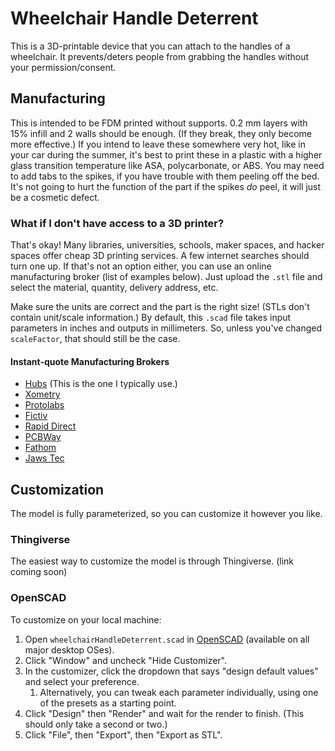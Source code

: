 # Wheelchair Handle Deterrent
This is a 3D-printable device that you can attach to the handles of a wheelchair.
It prevents/deters people from grabbing the handles without your permission/consent.

## Manufacturing
This is intended to be FDM printed without supports.
0.2 mm layers with 15% infill and 2 walls should be enough. (If they break, they only become more effective.)
If you intend to leave these somewhere very hot, like in your car during the summer, 
it's best to print these in a plastic with a higher glass transition temperature like ASA, polycarbonate, or ABS.
You may need to add tabs to the spikes, if you have trouble with them peeling off the bed.
It's not going to hurt the function of the part if the spikes *do* peel, it will just be a cosmetic defect.

### What if I don't have access to a 3D printer?
That's okay! Many libraries, universities, schools, maker spaces, and hacker spaces offer cheap 3D printing services.
A few internet searches should turn one up.
If that's not an option either, you can use an online manufacturing broker (list of examples below).
Just upload the `.stl` file and select the material, quantity, delivery address, etc.

Make sure the units are correct and the part is the right size! (STLs don't contain unit/scale information.)
By default, this `.scad` file takes input parameters in inches and outputs in millimeters.
So, unless you've changed `scaleFactor`, that should still be the case.

#### Instant-quote Manufacturing Brokers
- [Hubs](https://www.hubs.com/) (This is the one I typically use.)
- [Xometry](https://www.xometry.com)
- [Protolabs](https://www.protolabs.com/services/3d-printing/)
- [Fictiv](https://www.fictiv.com/3d-printing-service)
- [Rapid Direct](https://www.rapiddirect.com/services/3d-printing/)
- [PCBWay](https://www.pcbway.com/rapid-prototyping/manufacture/)
- [Fathom](https://fathommfg.com/3d-printing-quotes)
- [Jaws Tec](https://app.jawstec.com/3d-print-quote/)

## Customization
The model is fully parameterized, so you can customize it however you like.

### Thingiverse
The easiest way to customize the model is through Thingiverse.
(link coming soon)

### OpenSCAD
To customize on your local machine:

1. Open `wheelchairHandleDeterrent.scad` in [OpenSCAD](https://openscad.org/) (available on all major desktop OSes).
1. Click "Window" and uncheck "Hide Customizer".
1. In the customizer, click the dropdown that says "design default values" and select your preference.
    1. Alternatively, you can tweak each parameter individually, using one of the presets as a starting point.
1. Click "Design" then "Render" and wait for the render to finish. (This should only take a second or two.)
1. Click "File", then "Export", then "Export as STL".
